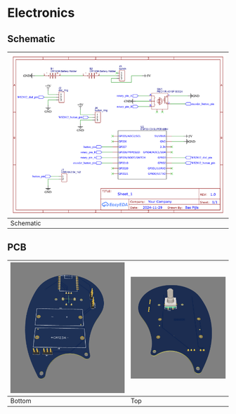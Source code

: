 # Electronics


## Schematic

| ![cc_schematic](cc_schematic.png) |
|-|
| Schematic |


## PCB

| ![pcb_bottom](pcb_bottom.png) | ![pcb_top](pcb_top.png)|
|-|-|
| Bottom | Top |


